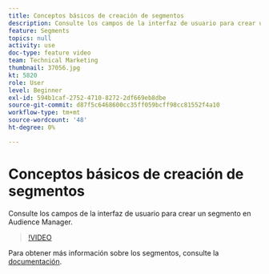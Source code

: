 ```yaml
---
title: Conceptos básicos de creación de segmentos
description: Consulte los campos de la interfaz de usuario para crear un segmento en Audience Manager.
feature: Segments
topics: null
activity: use
doc-type: feature video
team: Technical Marketing
thumbnail: 37056.jpg
kt: 5820
role: User
level: Beginner
exl-id: 594b1caf-2752-4710-8272-2df669eb8dbe
source-git-commit: d87f5c6468600cc35ff059bcff98cc81552f4a10
workflow-type: tm+mt
source-wordcount: '48'
ht-degree: 0%

---
```


# Conceptos básicos de creación de segmentos

Consulte los campos de la interfaz de usuario para crear un segmento en Audience Manager.

>[!VIDEO](https://video.tv.adobe.com/v/326727/?quality=12&learn=on&captions=spa)

Para obtener más información sobre los segmentos, consulte la [documentación](https://experienceleague.adobe.com/docs/audience-manager/user-guide/features/segments/segments-purpose.html?lang=es).
